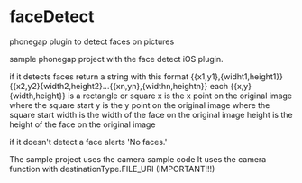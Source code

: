 faceDetect
==========

phonegap plugin to detect faces on pictures

sample phonegap project with the face detect iOS plugin.

if it detects faces return a string with this format {{x1,y1},{widht1,height1}}{{x2,y2}{width2,height2}...{{xn,yn},{widthn,heightn}}
each {{x,y}{width,height}} is a rectangle or square
x is the x point on the original image where the square start
y is the y point on the original image where the square start
width is the width of the face on the original image
height is the height of the face on the original image

if it doesn't detect a face alerts 'No faces.'

The sample project uses the camera sample code
It uses the camera function with destinationType.FILE_URI (IMPORTANT!!!)
